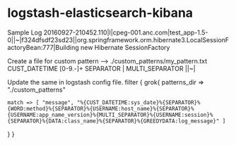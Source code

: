 # logstash-elasticsearch-kibana

Sample Log 
20160927-210452.110|I|cpeg-001.anc.com|test_app-1.5-0||~|f324dfsdf23sd23||org.springframework.orm.hibernate3.LocalSessionFactoryBean:777|Building new Hibernate SessionFactory

Create a file for custom pattern --> ./custom_patterns/my_pattern.txt
CUST_DATETIME [0-9.-]+
SEPARATOR \|
MULTI_SEPARATOR \|\|\~\|

Update the same in logstash config file.
filter {
  grok{
    patterns_dir => "./custom_patterns"

    match => [ "message", "%{CUST_DATETIME:sys_date}%{SEPARATOR}%{WORD:method}%{SEPARATOR}%{USERNAME:host_name}%{SEPARATOR}%{USERNAME:app_name_version}%{MULTI_SEPARATOR}%{USERNAME:session}%{SEPARATOR}%{DATA:class_name}%{SEPARATOR}%{GREEDYDATA:log_message}" ]

   }
}





